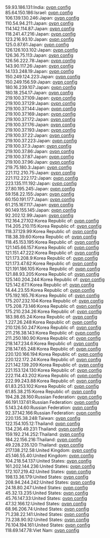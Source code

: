 59.93.186.131:India: [ovpn config](vpn/59_93_186_131.ovpn)  
85.64.150.186:Israel: [ovpn config](vpn/85_64_150_186.ovpn)  
106.139.130.246:Japan: [ovpn config](vpn/106_139_130_246.ovpn)  
110.54.94.211:Japan: [ovpn config](vpn/110_54_94_211.ovpn)  
114.142.114.87:Japan: [ovpn config](vpn/114_142_114_87.ovpn)  
118.241.47.216:Japan: [ovpn config](vpn/118_241_47_216.ovpn)  
123.216.93.10:Japan: [ovpn config](vpn/123_216_93_10.ovpn)  
125.0.87.61:Japan: [ovpn config](vpn/125_0_87_61.ovpn)  
126.126.103.102:Japan: [ovpn config](vpn/126_126_103_102.ovpn)  
126.36.75.113:Japan: [ovpn config](vpn/126_36_75_113.ovpn)  
126.56.222.78:Japan: [ovpn config](vpn/126_56_222_78.ovpn)  
143.90.117.26:Japan: [ovpn config](vpn/143_90_117_26.ovpn)  
14.133.248.19:Japan: [ovpn config](vpn/14_133_248_19.ovpn)  
150.249.124.223:Japan: [ovpn config](vpn/150_249_124_223.ovpn)  
150.249.156.59:Japan: [ovpn config](vpn/150_249_156_59.ovpn)  
180.16.239.107:Japan: [ovpn config](vpn/180_16_239_107.ovpn)  
180.18.254.17:Japan: [ovpn config](vpn/180_18_254_17.ovpn)  
219.100.37.109:Japan: [ovpn config](vpn/219_100_37_109.ovpn)  
219.100.37.129:Japan: [ovpn config](vpn/219_100_37_129.ovpn)  
219.100.37.144:Japan: [ovpn config](vpn/219_100_37_144.ovpn)  
219.100.37.169:Japan: [ovpn config](vpn/219_100_37_169.ovpn)  
219.100.37.172:Japan: [ovpn config](vpn/219_100_37_172.ovpn)  
219.100.37.176:Japan: [ovpn config](vpn/219_100_37_176.ovpn)  
219.100.37.193:Japan: [ovpn config](vpn/219_100_37_193.ovpn)  
219.100.37.22:Japan: [ovpn config](vpn/219_100_37_22.ovpn)  
219.100.37.223:Japan: [ovpn config](vpn/219_100_37_223.ovpn)  
219.100.37.3:Japan: [ovpn config](vpn/219_100_37_3.ovpn)  
219.100.37.86:Japan: [ovpn config](vpn/219_100_37_86.ovpn)  
219.100.37.87:Japan: [ovpn config](vpn/219_100_37_87.ovpn)  
219.100.37.96:Japan: [ovpn config](vpn/219_100_37_96.ovpn)  
219.75.180.3:Japan: [ovpn config](vpn/219_75_180_3.ovpn)  
221.112.210.75:Japan: [ovpn config](vpn/221_112_210_75.ovpn)  
221.112.222.172:Japan: [ovpn config](vpn/221_112_222_172.ovpn)  
223.135.111.192:Japan: [ovpn config](vpn/223_135_111_192.ovpn)  
27.80.195.245:Japan: [ovpn config](vpn/27_80_195_245.ovpn)  
59.158.22.155:Japan: [ovpn config](vpn/59_158_22_155.ovpn)  
60.150.191.177:Japan: [ovpn config](vpn/60_150_191_177.ovpn)  
61.215.167.117:Japan: [ovpn config](vpn/61_215_167_117.ovpn)  
90.149.155.145:Japan: [ovpn config](vpn/90_149_155_145.ovpn)  
92.202.12.99:Japan: [ovpn config](vpn/92_202_12_99.ovpn)  
112.164.27.102:Korea Republic of: [ovpn config](vpn/112_164_27_102.ovpn)  
114.205.210.115:Korea Republic of: [ovpn config](vpn/114_205_210_115.ovpn)  
118.37.129.99:Korea Republic of: [ovpn config](vpn/118_37_129_99.ovpn)  
118.38.39.60:Korea Republic of: [ovpn config](vpn/118_38_39_60.ovpn)  
118.45.153.195:Korea Republic of: [ovpn config](vpn/118_45_153_195.ovpn)  
121.145.66.157:Korea Republic of: [ovpn config](vpn/121_145_66_157.ovpn)  
121.151.47.222:Korea Republic of: [ovpn config](vpn/121_151_47_222.ovpn)  
121.173.208.9:Korea Republic of: [ovpn config](vpn/121_173_208_9.ovpn)  
121.173.47.62:Korea Republic of: [ovpn config](vpn/121_173_47_62.ovpn)  
121.191.186.105:Korea Republic of: [ovpn config](vpn/121_191_186_105.ovpn)  
121.88.93.205:Korea Republic of: [ovpn config](vpn/121_88_93_205.ovpn)  
125.140.204.244:Korea Republic of: [ovpn config](vpn/125_140_204_244.ovpn)  
125.142.67.1:Korea Republic of: [ovpn config](vpn/125_142_67_1.ovpn)  
14.44.23.55:Korea Republic of: [ovpn config](vpn/14_44_23_55.ovpn)  
175.192.165.76:Korea Republic of: [ovpn config](vpn/175_192_165_76.ovpn)  
175.207.232.104:Korea Republic of: [ovpn config](vpn/175_207_232_104.ovpn)  
175.208.73.146:Korea Republic of: [ovpn config](vpn/175_208_73_146.ovpn)  
175.210.234.26:Korea Republic of: [ovpn config](vpn/175_210_234_26.ovpn)  
183.98.65.24:Korea Republic of: [ovpn config](vpn/183_98_65_24.ovpn)  
1.227.26.248:Korea Republic of: [ovpn config](vpn/1_227_26_248.ovpn)  
210.126.50.247:Korea Republic of: [ovpn config](vpn/210_126_50_247.ovpn)  
211.216.38.143:Korea Republic of: [ovpn config](vpn/211_216_38_143.ovpn)  
211.250.180.90:Korea Republic of: [ovpn config](vpn/211_250_180_90.ovpn)  
218.147.234.6:Korea Republic of: [ovpn config](vpn/218_147_234_6.ovpn)  
218.147.65.248:Korea Republic of: [ovpn config](vpn/218_147_65_248.ovpn)  
220.120.166.194:Korea Republic of: [ovpn config](vpn/220_120_166_194.ovpn)  
220.122.172.24:Korea Republic of: [ovpn config](vpn/220_122_172_24.ovpn)  
221.142.139.209:Korea Republic of: [ovpn config](vpn/221_142_139_209.ovpn)  
221.153.124.130:Korea Republic of: [ovpn config](vpn/221_153_124_130.ovpn)  
222.114.43.202:Korea Republic of: [ovpn config](vpn/222_114_43_202.ovpn)  
222.99.243.88:Korea Republic of: [ovpn config](vpn/222_99_243_88.ovpn)  
61.83.253.102:Korea Republic of: [ovpn config](vpn/61_83_253_102.ovpn)  
61.85.38.215:Korea Republic of: [ovpn config](vpn/61_85_38_215.ovpn)  
194.28.28.160:Russian Federation: [ovpn config](vpn/194_28_28_160.ovpn)  
46.191.137.61:Russian Federation: [ovpn config](vpn/46_191_137_61.ovpn)  
5.143.24.60:Russian Federation: [ovpn config](vpn/5_143_24_60.ovpn)  
92.37.142.166:Russian Federation: [ovpn config](vpn/92_37_142_166.ovpn)  
220.135.38.248:Taiwan: [ovpn config](vpn/220_135_38_248.ovpn)  
122.154.105.12:Thailand: [ovpn config](vpn/122_154_105_12.ovpn)  
134.236.49.231:Thailand: [ovpn config](vpn/134_236_49_231.ovpn)  
159.192.214.252:Thailand: [ovpn config](vpn/159_192_214_252.ovpn)  
184.22.156.216:Thailand: [ovpn config](vpn/184_22_156_216.ovpn)  
49.228.235.120:Thailand: [ovpn config](vpn/49_228_235_120.ovpn)  
217.138.212.58:United Kingdom: [ovpn config](vpn/217_138_212_58.ovpn)  
45.146.55.40:United Kingdom: [ovpn config](vpn/45_146_55_40.ovpn)  
104.218.54.137:United States: [ovpn config](vpn/104_218_54_137.ovpn)  
161.202.144.236:United States: [ovpn config](vpn/161_202_144_236.ovpn)  
172.107.219.42:United States: [ovpn config](vpn/172_107_219_42.ovpn)  
198.13.36.179:United States: [ovpn config](vpn/198_13_36_179.ovpn)  
208.94.244.242:United States: [ovpn config](vpn/208_94_244_242.ovpn)  
24.18.80.247:United States: [ovpn config](vpn/24_18_80_247.ovpn)  
45.32.13.235:United States: [ovpn config](vpn/45_32_13_235.ovpn)  
45.76.147.33:United States: [ovpn config](vpn/45_76_147_33.ovpn)  
47.32.166.12:United States: [ovpn config](vpn/47_32_166_12.ovpn)  
68.96.206.74:United States: [ovpn config](vpn/68_96_206_74.ovpn)  
71.238.22.141:United States: [ovpn config](vpn/71_238_22_141.ovpn)  
73.238.90.92:United States: [ovpn config](vpn/73_238_90_92.ovpn)  
76.104.194.161:United States: [ovpn config](vpn/76_104_194_161.ovpn)  
118.69.147.78:Viet Nam: [ovpn config](vpn/118_69_147_78.ovpn)  
